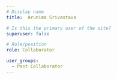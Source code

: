 ```yaml
---
# Display name
title:  Arunima Srivastava

# Is this the primary user of the site?
superuser: false

# Role/position
role: Collaborator

user_groups:
  - Past Collaborator
---
```

